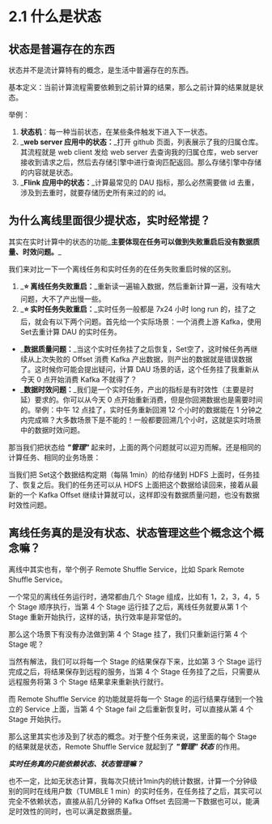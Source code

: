 # 2.1 什么是状态

## 状态是普遍存在的东西

状态并不是流计算特有的概念，是生活中普遍存在的东西。

基本定义：当前计算流程需要依赖到之前计算的结果，那么之前计算的结果就是状态。

举例：

1. **状态机**：每一种当前状态，在某些条件触发下进入下一状态。
2. _**web server 应用中的状态：**_打开 github 页面，列表展示了我的归属仓库。其流程就是 web client 发给 web server 去查询我的归属仓库，web server 接收到请求之后，然后去存储引擎中进行查询匹配返回。那么存储引擎中存储的内容就是状态。
3. _**Flink 应用中的状态：**_计算最常见的 DAU 指标，那么必然需要做 id 去重，涉及到去重时，就要存储历史所有来过的的 id。

## 为什么离线里面很少提状态，实时经常提？

其实在实时计算中的状态的功能_**主要体现在任务可以做到失败重启后没有数据质量、时效问题。**_

我们来对比一下一个离线任务和实时任务的在任务失败重启时候的区别。

1. _**⭐ 离线任务失败重启：**_重新读一遍输入数据，然后重新计算一遍，没有啥大问题，大不了产出慢一些。
2. _**⭐ 实时任务失败重启：**_实时任务一般都是 7x24 小时 long run 的，挂了之后，就会有以下两个问题。首先给一个实际场景：一个消费上游 Kafka，使用 Set去重计算 DAU 的实时任务。

* _**数据质量问题：**_当这个实时任务挂了之后恢复，Set空了，这时候任务再继续从上次失败的 Offset 消费 Kafka 产出数据，则产出的数据就是错误数据了。这时候你可能会提出疑问，计算 DAU 场景的话，这个任务挂了我重新从今天 0 点开始消费 Kafka 不就得了？
* _**数据时效问题：**_我们是一个实时任务，产出的指标是有时效性（主要是时延）要求的。你可以从今天 0 点开始重新消费，但是你回溯数据也是需要时间的。举例：中午 12 点挂了，实时任务重新回溯 12 个小时的数据能在 1 分钟之内完成嘛？大多数场景下是不能的！一般都要回溯几个小时，这就是实时场景中的数据时效问题。

那当我们把状态给 _**"管理"**_ 起来时，上面的两个问题就可以迎刃而解。还是相同的计算任务、相同的业务场景：

当我们把 Set这个数据结构定期（每隔 1min）的给存储到 HDFS 上面时，任务挂了、恢复之后。我们的任务还可以从 HDFS 上面把这个数据给读回来，接着从最新的一个 Kafka Offset 继续计算就可以，这样即没有数据质量问题，也没有数据时效性问题。

## 离线任务真的是没有状态、状态管理这些个概念这个概念嘛？

离线中其实也有，举个例子 Remote Shuffle Service，比如 Spark Remote Shuffle Service。

一个常见的离线任务运行时，通常都由几个 Stage 组成，比如有 1，2，3，4，5 个 Stage 顺序执行，当第 4 个 Stage 运行挂了之后，离线任务就要从第 1 个 Stage 重新开始执行，这样的话，执行效率是非常低的。

那么这个场景下有没有办法做到第 4 个 Stage 挂了，我们只重新运行第 4 个 Stage 呢？

当然有解法，我们可以将每一个 Stage 的结果保存下来，比如第 3 个 Stage 运行完成之后，将结果保存到远程的服务，当第 4 个 Stage 任务挂了之后，只需要从远程服务将第 3 个 Stage 结果拿来重新执行就行。

而 Remote Shuffle Service 的功能就是将每一个 Stage 的运行结果存储到一个独立的 Service 上面，当第 4 个 Stage fail 之后重新恢复时，可以直接从第 4 个 Stage 开始执行。

那么这里其实也涉及到了状态的概念。对于整个任务来说，这里面的每个 Stage 的结果就是状态，Remote Shuffle Service 就起到了 _**"管理" 状态**_ 的作用。

_**实时任务真的只能依赖状态、状态管理嘛？**_

也不一定，比如无状态计算，我每次只统计1min内的统计数据，计算一个分钟级别的同时在线用户数（TUMBLE 1 min）的实时任务，在任务挂了之后，其实可以完全不依赖状态，直接从前几分钟的 Kafka Offset 去回溯一下数据也可以，能满足时效性的同时，也可以满足数据质量。
